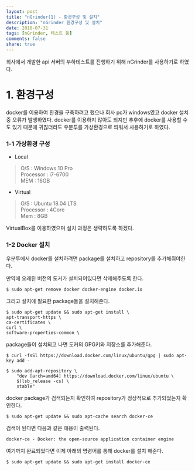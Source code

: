 ```yaml
---
layout: post
title: "nGrinder(1) - 환경구성 및 설치"
description: "nGrinder 환경구성 및 설치"
date: 2018-07-31
tags: [nGrinder, 테스트 툴]
comments: false
share: true
---
```

회사에서 개발한 api 서버의 부하테스트를 진행하기 위해 nGrinder를 사용하기로 하였다. 

# 1. 환경구성
docker를 이용하여 환경을 구축하려고 했으나 회사 pc가 windows였고 docker 설치 중 오류가 발생하였다.
docker를 이용하지 않아도 되지만 추후에 docker를 사용할 수 도 있기 때문에 귀찮더라도 우분투를 가상환경으로 띄워서 사용하기로 하였다.

### 1-1 가상환경 구성
- Local 
 > O/S : Windows 10 Pro  
 > Processor : i7-6700  
 > MEM : 16GB  

- Virtual
 > O/S : Ubuntu 18.04 LTS  
 > Processor : 4Core  
 > Mem : 8GB  

VirtualBox를 이용하였으며 설치 과정은 생략하도록 하겠다.

### 1-2 Docker 설치
우분투에서 docker를 설치하려면 package를 설치하고 repository를 추가해줘야한다.

만약에 오래된 버전의 도커가 설치되어있다면 삭제해주도록 한다.
```
$ sudo apt-get remove docker docker-engine docker.io
```
그리고 설치에 필요한 package들을 설치해준다.

```
$ sudo apt-get update && sudo apt-get install \  
apt-transport-https \  
ca-certificates \  
curl \  
software-properties-common \  
```
package들이 설치되고 나면 도커의 GPG키와 저장소를 추가해준다.
```
$ curl -fsSl https://download.docker.com/linux/ubuntu/gpg | sudo apt-key add - 

$ sudo add-apt-repository \
    "dev [arch=amd64] https://download.docker.com/linux/ubuntu \
    $(lsb_release -cs) \
    stable"
```

docker package가 검색되는지 확인하여 repository가 정상적으로 추가되었는지 확인한다.
```
$ sudo apt-get update && sudo apt-cache search docker-ce
```
검색이 된다면 다음과 같은 애용이 출력된다.
```
docker-ce - Docker: the open-source application container engine
```
여기까지 완료되었다면 이제 아래의 명령어를 통해 docker를 설치 해준다.
```
$ sudo apt-get update && sudo apt-get install docker-ce
```